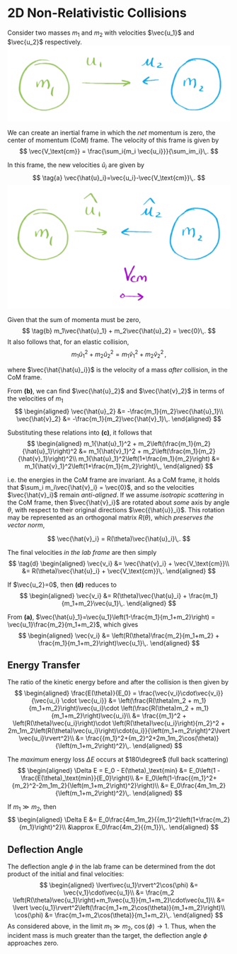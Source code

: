 2D Non-Relativistic Collisions
=============
Consider two masses $m_1$ and $m_2$ with velocities $\vec{u_1}$ and $\vec{u_2}$ respectively.
![Lab frame.](images/lab_frame.png)

We can create an inertial frame in which the _net_ momentum is zero, the center of momentum (CoM) frame. The velocity of this frame is given by 
$$
\vec{V_\text{cm}} = \frac{\sum_i{m_i \vec{u_i}}}{\sum_im_i}\,.
$$

In this frame, the new velocities $\hat{u}_i$ are given by 
$$
\tag{a}
\vec{\hat{u}_i}=\vec{u_i}-\vec{V_\text{cm}}\,.
$$
![CoM frame.](images/com_frame.png)

Given that the sum of momenta must be zero, 
$$
    \tag{b}
    m_1\vec{\hat{u}_1} + m_2\vec{\hat{u}_2} = \vec{0}\,.
$$
It also follows that, for an elastic collision,
$$
    \tag{c}
    m_1{\hat{u}_1}^2 + m_2{\hat{u}_2}^2 = m_1{\hat{v}_1}^2 + m_2{\hat{v}_2}^2\,,
$$

where $\vec{\hat{\hat{u}_i}}$ is the velocity of a mass _after_ collision, in the CoM frame.

From **(b)**, we can find $\vec{\hat{u}_2}$ and $\vec{\hat{v}_2}$ in terms of the velocities of $m_1$
$$
\begin{aligned}
\vec{\hat{u}_2} &= -\frac{m_1}{m_2}\vec{\hat{u}_1}\\
\vec{\hat{v}_2} &= -\frac{m_1}{m_2}\vec{\hat{v}_1}\,.
\end{aligned}
$$

Substituting these relations into **(c)**, it follows that
$$
\begin{aligned}
m_1{\hat{u}_1}^2 + m_2\left(\frac{m_1}{m_2}{\hat{u}_1}\right)^2 &= m_1{\hat{v}_1}^2 + m_2\left(\frac{m_1}{m_2}{\hat{v}_1}\right)^2\\
m_1{\hat{u}_1}^2\left(1+\frac{m_1}{m_2}\right) &= m_1{\hat{v}_1}^2\left(1+\frac{m_1}{m_2}\right)\,,
\end{aligned}
$$

i.e. the energies in the CoM frame are invariant. As a CoM frame, it holds that $\sum_i m_i\vec{\hat{v}_i} = \vec{0}$, and so the velocities $\vec{\hat{v}_i}$ remain _anti-aligned_. If we assume _isotropic scattering_ in the CoM frame, then $\vec{\hat{v}_i}$ are rotated about _some_ axis by angle $\theta$, with respect to their original directions $\vec{{\hat{u}}_i}$. This rotation may be represented as an orthogonal matrix $R(\theta)$, which _preserves the vector norm_, 
<!-- TODO: link to Orthogonal matrix properties -->
$$
\vec{\hat{v}_i} = R(\theta)\vec{\hat{u}_i}\,.
$$

The final velocities _in the lab frame_ are then simply
$$
\tag{d}
\begin{aligned}
\vec{v_i} &= \vec{\hat{v}_i} + \vec{V_\text{cm}}\\
&= R(\theta)\vec{\hat{u}_i} + \vec{V_\text{cm}}\,.
\end{aligned}
$$

If $\vec{u_2}=0$, then **(d)** reduces to 
$$
\begin{aligned}
\vec{v_i} &= R(\theta)\vec{\hat{u}_i} + \frac{m_1}{m_1+m_2}\vec{u_1}\,.
\end{aligned}
$$

From **(a)**, $\vec{\hat{u}_1}=\vec{u_1}\left(1-\frac{m_1}{m_1+m_2}\right) = \vec{u_1}\frac{m_2}{m_1+m_2}$, which gives
$$
\begin{aligned}
\vec{v_i} &= \left(R(\theta)\frac{m_2}{m_1+m_2} + \frac{m_1}{m_1+m_2}\right)\vec{u_1}\,.
\end{aligned}
$$

Energy Transfer
---------------
The ratio of the kinetic energy before and after the collision is then given by 
$$
\begin{aligned}
\frac{E(\theta)}{E_0} = \frac{\vec{v_i}\cdot\vec{v_i}}{\vec{u_i} \cdot \vec{u_i}} 
&= \left(\frac{R(\theta)m_2 + m_1}{m_1+m_2}\right)\vec{u_i}\cdot \left(\frac{R(\theta)m_2 + m_1}{m_1+m_2}\right)\vec{u_i}\\
&= \frac{{m_1}^2 + \left(R(\theta)\vec{u_i}\right)\cdot \left(R(\theta)\vec{u_i}\right){m_2}^2 + 2m_1m_2\left(R(\theta)\vec{u_i}\right)\cdot{u_i}}{\left(m_1+m_2\right)^2\lvert \vec{u_i}\rvert^2}\\
&= \frac{{m_1}^2+{m_2}^2+2m_1m_2\cos(\theta)}{\left(m_1+m_2\right)^2}\,.
\end{aligned}
$$

The _maximum_ energy loss $\Delta E$ occurs at $180\degree$ (full back scattering)
$$
\begin{aligned}
\Delta E = E_0 - E(\theta)_\text{min} 
&= E_0\left(1 - \frac{E(\theta)_\text{min}}{E_0}\right)\\
&= E_0\left(1-\frac{{m_1}^2+{m_2}^2-2m_1m_2}{\left(m_1+m_2\right)^2}\right)\\
&= E_0\frac{4m_1m_2}{\left(m_1+m_2\right)^2}\,.
\end{aligned}
$$

If $m_1\gg m_2$, then
$$
\begin{aligned}
\Delta E 
&= E_0\frac{4m_1m_2}{{m_1}^2\left(1+\frac{m_2}{m_1}\right)^2}\\
&\approx E_0\frac{4m_2}{{m_1}}\,.
\end{aligned}
$$

Deflection Angle
----------------
The deflection angle $\phi$ in the lab frame can be determined from the dot product of the initial and final velocities:
$$
\begin{aligned}
\lvert\vec{u_1}\rvert^2\cos(\phi) &= \vec{v_1}\cdot\vec{u_1}\\
&= \frac{m_2 \left(R(\theta)\vec{u_1}\right)+m_1\vec{u_1}}{m_1+m_2}\cdot\vec{u_1}\\
&= \lvert \vec{u_1}\rvert^2\left(\frac{m_1+m_2\cos(\theta)}{m_1+m_2}\right)\\
\cos(\phi) &= \frac{m_1+m_2\cos(\theta)}{m_1+m_2}\,.
\end{aligned}
$$
As considered above, in the limit $m_1\gg m_2$, $\cos(\phi)\rightarrow 1$. Thus, when the incident mass is much greater than the target, the deflection angle $\phi$ approaches zero.